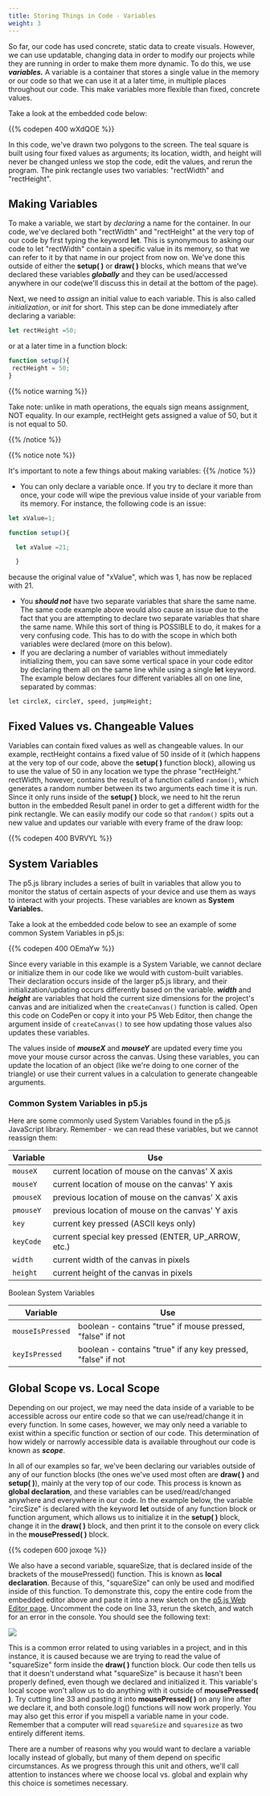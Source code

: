 ```yaml
---
title: Storing Things in Code - Variables
weight: 3
---
```

So far, our code has used concrete, static data to create visuals. However, we can use updatable, changing data in order to modify our projects while they are running in order to make them more dynamic. To do this, we use _**variables.**_ A variable is a container that stores a single value in the memory or our code so that we can use it at a later time, in multiple places throughout our code. This make variables more flexible than fixed, concrete values.

Take a look at the embedded code below:

{{% codepen 400 wXdQOE %}}

In this code, we've drawn two polygons to the screen. The teal square is built using four fixed values as arguments; its location, width, and height will never be changed unless we stop the code, edit the values, and rerun the program. The pink rectangle uses two variables: "rectWidth" and "rectHeight". 

## Making Variables

To make a variable, we start by _declaring_ a name for the container. In our code, we've declared both "rectWidth" and "rectHeight" at the very top of our code by first typing the keyword **let**. This is synonymous to asking our code to let "rectWidth" contain a specific value in its memory, so that we can refer to it by that name in our project from now on. We've done this outside of either the **setup( )** or **draw( )** blocks, which means that we've declared these variables _**globally**_ and they can be used/accessed anywhere in our code(we'll discuss this in detail at the bottom of the page).

Next, we need to _assign_ an initial value to each variable. This is also called _initialization_, or _init_ for short. This step can be done immediately after declaring a variable:

```javascript
let rectHeight =50;
```

or at a later time in a function block:

```javascript
function setup(){
 rectHeight = 50;
}
```

{{% notice warning %}}

Take note: unlike in math operations, the equals sign means assignment, NOT equality. In our example, rectHeight gets assigned a value of 50, but it is not equal to 50.

{{% /notice %}}

{{% notice note %}}

It's important to note a few things about making variables:
{{% /notice %}}

* You can only declare a variable once. If you try to declare it more than once, your code will wipe the previous value inside of your variable from its memory. For instance, the following code is an issue: 

```javascript
let xValue=1; 

function setup(){

  let xValue =21;

  }
```

  because the original value of  "xValue", which was 1, has now be  replaced with 21. 

* You _**should not**_ have two separate variables that share the same name. The same code example above would also cause an issue due to the fact that you are attempting to declare two separate variables that share the same name. While this sort of thing is POSSIBLE to do, it makes for a very confusing code. This has to do with the scope in which both variables were declared (more on this below). 
* If you are declaring a number of variables without immediately initializing them, you can save some vertical space in your code editor by declaring them all on the same line while using a single **let** keyword. The example below declares four different variables all on one line, separated by commas:


```
let circleX, circleY, speed, jumpHeight;
```



## Fixed Values vs. Changeable Values

Variables can contain fixed values as well as changeable values. In our example, rectHeight contains a fixed value of 50 inside of it (which happens at the very top of our code, above the **setup( )** function block), allowing us to use the value of 50 in any location we type the phrase "rectHeight."  rectWidth, however, contains the result of a function called `random()`, which generates a random number between its two arguments each time it is run. Since it only runs inside of the **setup( )** block, we need to hit the rerun button in the embedded Result panel in order to get a different width for the pink rectangle. We can easily modify our code so that `random()` spits out a new value and updates our variable with every frame of the draw loop:

 {{% codepen 400 BVRVYL %}}

## System Variables

The p5.js library includes a series of built in variables that allow you to monitor the status of certain aspects of your device and use them as ways to interact with your projects. These variables are known as **System Variables.** 

Take a look at the embedded code below to see an example of some common System Variables in p5.js:

{{% codepen 400 OEmaYw %}}

Since every variable in this example is a System Variable, we cannot declare or initialize them in our code like we would with custom-built variables. Their declaration occurs inside of the larger p5.js library, and their initialization/updating occurs differently based on the variable. _**width**_ and _**height**_ are variables that hold the current size dimensions for the project's canvas and are initialized when the `createCanvas()` function is called. Open this code on CodePen or copy it into your P5 Web Editor, then change the argument inside of `createCanvas()` to see how updating those values also updates these variables.

The values inside of _**mouseX**_ and **_mouseY_** are updated every time you move your mouse cursor across the canvas. Using these variables, you can update the location of an object (like we're doing to one corner of the triangle) or use their current values in a calculation to generate changeable arguments.

### Common System Variables in p5.js

Here are some commonly used System Variables found in the p5.js JavaScript library. Remember - we can read these variables, but we cannot reassign them:

| Variable  | Use                                                 |
| --------- | --------------------------------------------------- |
| `mouseX`  | current location of mouse on the canvas' X axis     |
| `mouseY`  | current location of mouse on the canvas' Y axis     |
| `pmouseX` | previous location of mouse on the canvas' X axis    |
| `pmouseY` | previous location of mouse on the canvas' Y axis    |
| `key`     | current key pressed (ASCII keys only)               |
| `keyCode` | current special key pressed (ENTER, UP_ARROW, etc.) |
| `width`   | current width of the canvas in pixels               |
| `height`  | current height of the canvas in pixels              |

Boolean System Variables

| Variable         | Use                                                          |
| ---------------- | ------------------------------------------------------------ |
| `mouseIsPressed` | boolean - contains "true" if mouse pressed, "false" if not   |
| `keyIsPressed`   | boolean - contains "true" if any key pressed, "false" if not |

## Global Scope vs. Local Scope

Depending on our project, we may need the data inside of a variable to be accessible across our entire code so that we can use/read/change it in every function. In some cases, however, we may only need a variable to exist within a specific function or section of our code. This determination of how widely or narrowly accessible data is available throughout our code is known as **_scope_**. 

In all of our examples so far, we've been declaring our variables outside of any of our function blocks (the ones we've used most often are **draw( )** and **setup( )**), mainly at the very top of our code. This process is known as **global declaration**, and these variables can be used/read/changed anywhere and everywhere in our code. In the example below, the variable "circSize" is declared with the keyword **let** outside of any function block or function argument, which allows us to initialize it in the **setup( )** block, change it in the **draw( )** block, and then print it to the console on every click in the **mousePressed( )** block.

{{% codepen 600 joxoqe %}}

We also have a second variable, squareSize, that is declared inside of the brackets of the mousePressed() function. This is known as **local declaration**. Because of this, "squareSize" can only be used and modified inside of this function. To demonstrate this, copy the entire code from the embedded editor above and paste it into a new sketch on the [p5.js Web Editor page](https://editor.p5js.org/). Uncomment the code on line 33, rerun the sketch, and watch for an error in the console. You should see the following text:

![](/images/uploads/screen-shot-2019-05-26-at-2.42.31-pm.png)

This is a common error related to using variables in a project, and in this instance, it is caused because we are trying to read the value of "squareSize" form inside the **draw( )** function block. Our code then tells us that it doesn't understand what "squareSize" is because it hasn't been properly defined, even though we declared and initialized it. This variable's local scope won't allow us to do anything with it outside of **mousePressed( )**. Try cutting line 33 and pasting it into **mousePressed( )** on any line after we declare it, and both console.log() functions will now work properly. You may also get this error if you mispell a variable name in your code. Remember that a computer will read `squareSize` and `squaresize` as two entirely different items.

There are a number of reasons why you would want to declare a variable locally instead of globally, but many of them depend on specific circumstances. As we progress through this unit and others, we'll call attention to instances where we choose local vs. global and explain why this choice is sometimes necessary.
